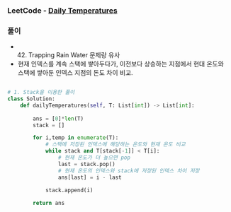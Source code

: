 ### LeetCode - [Daily Temperatures](https://leetcode.com/problems/daily-temperatures/)

### 풀이

* 42. Trapping Rain Water 문제랑 유사
* 현재 인덱스를 계속 스택에 쌓아두다가, 이전보다 상승하는 지점에서 현대 온도와 스택에 쌓아둔 인덱스 지점의 돈도 차이 비교.

```Python

# 1. Stack을 이용한 풀이
class Solution:
    def dailyTemperatures(self, T: List[int]) -> List[int]:
        
        ans = [0]*len(T)
        stack = []

        for i,temp in enumerate(T):
            # 스택에 저장된 인덱스에 해당하는 온도와 현재 온도 비교
            while stack and T[stack[-1]] < T[i]:
                # 현재 온도가 더 높으면 pop
                last = stack.pop()
                # 현재 온도의 인덱스와 stack에 저장된 인덱스 차이 저장
                ans[last] = i - last

            stack.append(i)        
        
        return ans

```